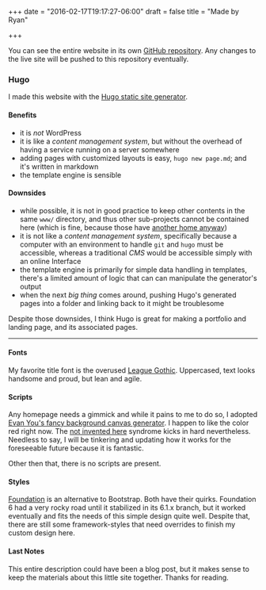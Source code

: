 +++
date = "2016-02-17T19:17:27-06:00"
draft = false
title = "Made by Ryan"

+++

You can see the entire website in its own [GitHub repository](https://github.com/ryanmr/ryanrampersad.com). Any changes to the live site will be pushed to this repository eventually.

### Hugo

I made this website with the [Hugo static site generator](http://gohugo.io).

#### Benefits

- it is *not* WordPress
- it is like a *content management system*, but without the overhead of having a service running on a server somewhere
- adding pages with customized layouts is easy, `hugo new page.md`; and it's written in markdown
- the template engine is sensible

#### Downsides

- while possible, it is not in good practice to keep other contents in the same `www/` directory, and thus other sub-projects cannot be contained here (which is fine, because those have [another home anyway](http://ifupdown.com))
- it is not like a *content management system*, specifically because a computer with an environment to handle `git` and `hugo` must be accessible, whereas a traditional *CMS* would be accessible simply with an online Interface
- the template engine is primarily for simple data handling in templates, there's a limited amount of logic that can can manipulate the generator's output
- when the next *big thing* comes around, pushing Hugo's generated pages into a folder and linking back to it might be troublesome

Despite those downsides, I think Hugo is great for making a portfolio and landing page, and its associated pages.

---

#### Fonts

My favorite title font is the overused [League Gothic](https://www.theleagueofmoveabletype.com/league-gothic). Uppercased, text looks handsome and proud, but lean and agile.

#### Scripts

Any homepage needs a gimmick and while it pains to me to do so, I adopted [Evan You's fancy background canvas generator](http://evanyou.me/). I happen to like the color red right now. The [not invented here](https://en.wikipedia.org/wiki/Not_invented_here) syndrome kicks in hard nevertheless. Needless to say, I will be tinkering and updating how it works for the foreseeable future because it is fantastic.

Other then that, there is no scripts are present.

#### Styles

[Foundation](http://foundation.zurb.com/) is an alternative to Bootstrap. Both have their quirks. Foundation 6 had a very rocky road until it stabilized in its 6.1.x branch, but it worked eventually and fits the needs of this simple design quite well. Despite that, there are still some framework-styles that need overrides to finish my custom design here.

#### Last Notes

This entire description could have been a blog post, but it makes sense to keep the materials about this little site together. Thanks for reading.
